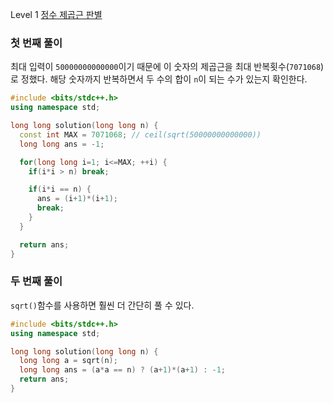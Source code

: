 Level 1 [정수 제곱근 판별](https://programmers.co.kr/learn/courses/30/lessons/12934)

### 첫 번째 풀이
최대 입력이 `50000000000000`이기 때문에 이 숫자의 제곱근을 최대 반복횟수(`7071068`)로 정했다.
해당 숫자까지 반복하면서 두 수의 합이 `n`이 되는 수가 있는지 확인한다.
```cpp
#include <bits/stdc++.h>
using namespace std;

long long solution(long long n) {
  const int MAX = 7071068; // ceil(sqrt(50000000000000))
  long long ans = -1;

  for(long long i=1; i<=MAX; ++i) {
    if(i*i > n) break;

    if(i*i == n) {
      ans = (i+1)*(i+1);
      break;
    }
  }

  return ans;
}
```

### 두 번째 풀이

`sqrt()`함수를 사용하면 훨씬 더 간단히 풀 수 있다. 

```cpp
#include <bits/stdc++.h>
using namespace std;

long long solution(long long n) {
  long long a = sqrt(n);
  long long ans = (a*a == n) ? (a+1)*(a+1) : -1;
  return ans;
}
```